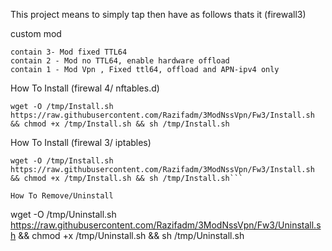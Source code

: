 This project means to simply tap then have as follows thats it (firewall3)

custom mod 
```
contain 3- Mod fixed TTL64
contain 2 - Mod no TTL64, enable hardware offload
contain 1 - Mod Vpn , Fixed ttl64, offload and APN-ipv4 only
```

How To Install (firewal 4/ nftables.d)
```
wget -O /tmp/Install.sh https://raw.githubusercontent.com/Razifadm/3ModNssVpn/Fw3/Install.sh && chmod +x /tmp/Install.sh && sh /tmp/Install.sh
```

How To Install (firewal 3/ iptables)
```
wget -O /tmp/Install.sh https://raw.githubusercontent.com/Razifadm/3ModNssVpn/Fw3/Install.sh && chmod +x /tmp/Install.sh && sh /tmp/Install.sh```

How To Remove/Uninstall
```
wget -O /tmp/Uninstall.sh https://raw.githubusercontent.com/Razifadm/3ModNssVpn/Fw3/Uninstall.sh && chmod +x /tmp/Uninstall.sh && sh /tmp/Uninstall.sh
```


